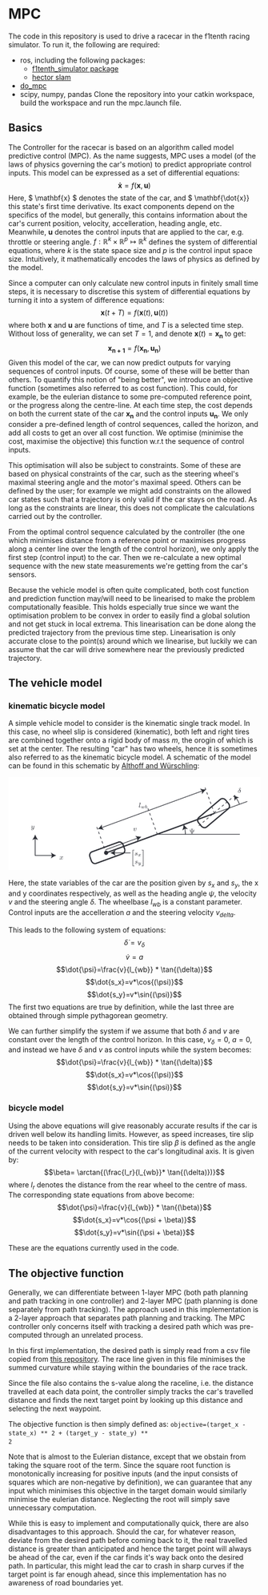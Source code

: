 # MPC
The code in this repository is used to drive a racecar in the f1tenth racing simulator. 
To run it, the following are required:
- ros, including the following packages:
  - [f1tenth_simulator package](https://github.com/f1tenth/f1tenth_simulator)
  - [hector slam](http://wiki.ros.org/hector_slam)
- [do_mpc](https://www.do-mpc.com/en/latest/)
- scipy, numpy, pandas
Clone the repository into your catkin workspace, build the workspace and run the mpc.launch file.

## Basics
The Controller for the racecar is based on an algorithm called model predictive control (MPC). As the name suggests, MPC uses a model (of the 
laws of physics governing the car's motion) to predict appropriate control inputs. This model can be expressed as a set of differential equations:
$$ \mathbf{\dot{x}}=f(\mathbf{x}, \mathbf{u}) $$
Here, $ \mathbf{x} $ denotes the state of the car, and $ \mathbf{\dot{x}} this state's first time derivative. Its exact components depend on the specifics of the model, but generally, this contains information
about the car's current position, velocity, accelleration, heading angle, etc. Meanwhile, $\mathbf{u}$ denotes the control inputs that are applied to 
the car, e.g. throttle or steering angle.  $f:\mathbb{R}^k \times \mathbb{R}^p \mapsto \mathbb{R}^k$ defines the system of differential equations, where
$k$ is the state space size and $p$ is the control input space size. Intuitively, it mathematically encodes the laws of physics as defined by the model. 

Since a computer can only calculate new control inputs in finitely small time steps, it is necessary to discretise this system of differential equations 
by turning it into a system of difference equations:
$$ \mathbf{x}(t+T)=f(\mathbf{x}(t), \mathbf{u}(t))$$
where both $\mathbf{x}$ and $\mathbf{u}$ are functions of time, and $T$ is a selected time step. Without loss of generality, we can set $T=1$, and denote $\mathbf{x}(t)= \mathbf{x_n}$ to get:
$$ \mathbf{x_{n+1}}=f(\mathbf{x_n}, \mathbf{u_n})$$
Given this model of the car, we can now predict outputs for varying sequences of control inputs. Of course, some of these will be better than others. To quantify this notion of "being better", we introduce an objective function (sometimes also referred to as cost function). 	This could, for example, be the eulerian distance to some pre-computed reference point, or the progress along the centre-line. At each time step, the cost depends on both the current state of the car $\mathbf{x_n}$ and the control inputs $\mathbf{u_n}$. We only consider a pre-defined length of control sequences, called the horizon, and add all costs to get an over all cost function. We optimise (minimise the cost, maximise the objective) this function w.r.t the sequence of control inputs.

This optimisation will also be subject to constraints. Some of these are based on physical constraints of the car, such as the steering wheel's maximal steering angle and the motor's maximal speed. Others can be defined by the user; for example we might add constraints on the allowed car states such that a trajectory is only valid if the car stays on the road. As long as the constraints are linear, this does not complicate the calculations carried out by the controller.

From the optimal control sequence calculated by the controller (the one which minimises distance from a reference point or maximises progress along a center line over the length of the control horizon), we only apply the first step (control input) to the car. Then we re-calculate a new optimal sequence with the new state measurements we're getting from the car's sensors.

Because the vehicle model is often quite complicated, both cost function and prediction function may/will need to be linearised to make the problem computationally feasible. This holds especially true since we want the optimisation problem to be convex in order to easily find a global solution and not get stuck in local extrema. This linearisation can be done along the predicted trajectory from the previous time step. Linearisation is only accurate close to the point(s) around which we linearise, but luckily we can assume that the car will drive somewhere near the previously predicted trajectory.

## The vehicle model
### kinematic bicycle model
A simple vehicle model to consider is the kinematic single track model. In this case, no wheel slip is considered (kinematic), both left and right tires are combined together onto a rigid body of mass $m$, the orogin of which is set at the center. The resulting "car" has two wheels, hence it is sometimes also referred to as the kinematic bicycle model.  A schematic of the model can be found in this schematic by [Althoff and Würschling](https://gitlab.lrz.de/tum-cps/commonroad-vehicle-models/-/blob/master/vehicleModels_commonRoad.pdf): 

![Schematic of kinematic bicycle model](https://github.com/FionaLapp/f1tenth_mpc/blob/master/src/explanation_docs/kinematic_bicycle_model_schematic.png) 

Here, the state variables of the car are the position given by $s_x$ and $s_y$, the x and y coordinates respectively, as well as the heading angle $\psi$, the velocity $v$ and the steering angle $\delta$. The wheelbase $l_{wb}$ is a constant parameter. Control inputs are the accelleration $a$ and the steering velocity $v_{delta}$.

This leads to the following system of equations:
$$\dot{\delta}=v_{\delta}$$
$$\dot{v}=a$$
$$\dot{\psi}=\frac{v}{l_{wb}} * \tan{(\delta)}$$
$$\dot{s_x}=v*\cos{(\psi)}$$
$$\dot{s_y}=v*\sin{(\psi)}$$
The first two equations are true by definition, while the last three are obtained through simple pythagorean geometry.

We can further simplify the system if we assume that both $\delta$ and $v$ are constant over the length of the control horizon. In this case, $v_{\delta}=0$, $a=0$,  and instead we have $\delta$ and $v$ as control inputs while the system becomes:
$$\dot{\psi}=\frac{v}{l_{wb}} * \tan{(\delta)}$$
$$\dot{s_x}=v*\cos{(\psi)}$$
$$\dot{s_y}=v*\sin{(\psi)}$$

### bicycle model
Using the above equations will give reasonably accurate results if the car is driven well below its handling limits. However, as speed increases, tire slip needs to be taken into consideration. This tire slip $\beta$ is defined as the angle of the current velocity with respect to the car's longitudinal axis. It is given by:
$$\beta= \arctan{(\frac{l_r}{l_{wb}}* \tan{(\delta)})}$$
where $l_r$ denotes the distance from the rear wheel to the centre of mass.
The corresponding state equations from above become:
$$\dot{\psi}=\frac{v}{l_{wb}} * \tan{(\beta)}$$
$$\dot{s_x}=v*\cos{(\psi + \beta)}$$
$$\dot{s_y}=v*\sin{(\psi + \beta)}$$

These are the equations currently used in the code.

## The objective function
Generally, we can differentiate between 1-layer MPC (both path planning and path tracking in one controller) and 2-layer MPC (path planning is done separately from path tracking). The approach used in this implementation is a 2-layer approach that separates path planning and tracking. The MPC controller only concerns itself with tracking a desired path which was pre-computed through an unrelated process.

In this first implementation, the desired path is simply read from a csv file copied from [this repository](https://github.com/f1tenth/f1tenth_racetracks). The race line given in this file minimises the summed curvature while staying within the boundaries of the race track.

Since the file also contains the s-value along the raceline, i.e. the distance travelled at each data point, the controller simply tracks the car's travelled distance and finds the next target point by looking up this distance and selecting the next waypoint.

The objective function is then simply defined as: <code>objective=(target_x - state_x) ** 2 + (target_y - state_y) ** 2</code>

Note that is almost to the Eulerian distance, except that we obstain from taking the square root of the term. Since the square root function is monotonically increasing for positive inputs (and the input consists of squares which are non-negative by definition), we can guarantee that any input which minimises this objective in the target domain would similarly minimise the eulerian distance. Neglecting the root will simply save unnecessary computation.

While this is easy to implement and computationally quick, there are also disadvantages to this approach. Should the car, for whatever reason, deviate from the desired path before coming back to it, the real travelled distance is greater than anticipated and hence the target point will always be ahead of the car, even if the car finds it's way back onto the desired path. In particular, this might lead the car to crash in sharp curves if the target point is far enough ahead, since this implementation has no awareness of road boundaries yet.

